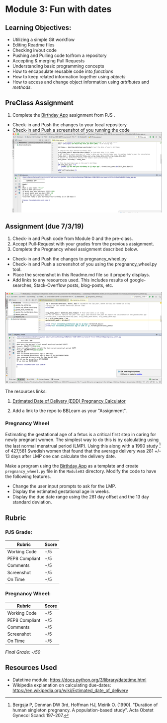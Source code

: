 # Module 3: Fun with dates


## Learning Objectives:

- Utilizing a simple Git workflow
 - Editing Readme files
 - Checking in/out code
 - Pushing and Pulling code to/from a repository
 - Accepting & merging Pull Requests
- Understanding basic programming concepts
 - How to encapsulate reusable code into _functions_
 - How to keep related information together using _objects_
 - How to access and change object information using _attributes_ and _methods_.
 

## PreClass Assignment

1. Complete the [Birthday App](https://github.com/biomed-bioinformatics-bootcamp/python-jumpstart-course-demos/tree/master/apps/03_birthday) assignment from PJS .
  - Check-in and Push the changes to your local repository
  - Check-in and Push a screenshot of you running the code
![The screenshots of the pre-class app result(Birthday_app)](https://github.com/biomed-bioinformatics-bootcamp/bmes-t580-2019-coursework-Yilin-Y/blob/master/Module03/Birthday_app_result.png?raw=true)
 
## Assignment (due 7/3/19)

1. Check-in and Push code from Module 0 and the pre-class.
2. Accept Pull-Request with your grades from the previous assignment.
3. Complete the Pregnancy wheel assignment described below.
  - Check-in and Push the changes to pregnancy_wheel.py
  - Check-in and Push a screenshot of you using the pregnancy_wheel.py tool.
  - Place the screenshot in this Readme.md file so it properly displays.
  - Add links to any resources used. This includes results of google-searches, Stack-Overflow posts, blog-posts, etc.

![The screenshots of the pre-class app result(Birthday_app)](https://github.com/biomed-bioinformatics-bootcamp/bmes-t580-2019-coursework-Yilin-Y/blob/master/Module03/pregnancy_wheel_result.png?raw=true)

The resources links:
1. [Estimated Date of Delivery (EDD) Pregnancy Calculator](https://reference.medscape.com/calculator/estimated-delivery-date-pregnancy)

4. Add a link to the repo to BBLearn as your "Assignment".

### Pregnancy Wheel

Estimating the gestational age of a fetus is a critical first step in caring for newly pregnant women.
The simplest way to do this is by calculating using the last normal menstrual period (LMP).
Using this along with a 1990 study [^1] of 427,581 Swedish women that found that the average delivery was 281 +/- 13 days after LMP one can calculate the delivery date.

Make a program using the [Birthday App](https://github.com/biomed-bioinformatics-bootcamp/python-jumpstart-course-demos/tree/master/apps/03_birthday) as a template and create `pregnancy_wheel.py`  file in the `Module03` directory.
Modify the code to have the following features.

  - Change the user input prompts to ask for the LMP.
  - Display the estimated gestational age in weeks.
  - Display the due date range using the 281 day offset and the 13 day standard deviation.

## Rubric

### PJS Grade:

|  Rubric        | Score | 
|----------------|-------|
| Working Code   |  -/5  |
| PEP8 Compliant |  -/5  |
| Comments       |  -/5  |
| Screenshot     |  -/5  |
| On Time        |  -/5  |

### Pregnancy Wheel:

|  Rubric        | Score | 
|----------------|-------|
| Working Code   |  -/5  |
| PEP8 Compliant |  -/5  |
| Comments       |  -/5  |
| Screenshot     |  -/5  |
| On Time        |  -/5  |

*Final Grade: -/50*

## Resources Used

- Datetime module: https://docs.python.org/3/library/datetime.html
- Wikipedia explanation on calculating due-dates: https://en.wikipedia.org/wiki/Estimated_date_of_delivery


[^1]: Bergsjø P, Denman DW 3rd, Hoffman HJ, Meirik O. (1990). "Duration of human singleton pregnancy. A population-based study". Acta Obstet Gynecol Scand: 197–207.